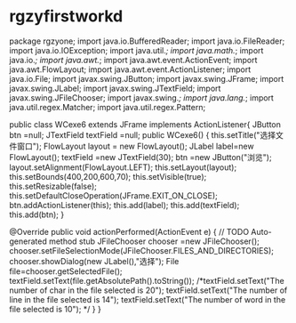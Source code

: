 # rgzyfirstworkd
package rgzyone;
import java.io.BufferedReader;
import java.io.FileReader;
import java.io.IOException;
import java.util.*;
import java.math.*;
import java.io.*;
import java.awt.*;
import java.awt.event.ActionEvent;
import java.awt.FlowLayout;
import java.awt.event.ActionListener;
import java.io.File;
import javax.swing.JButton;
import javax.swing.JFrame;
import javax.swing.JLabel;
import javax.swing.JTextField;
import javax.swing.JFileChooser;
import javax.swing.*;
import java.lang.*;
import java.util.regex.Matcher;
import java.util.regex.Pattern;

public class WCexe6 extends JFrame implements ActionListener{
	JButton btn =null;
	JTextField textField =null;
   public WCexe6() {
	   this.setTitle("选择文件窗口");
	   FlowLayout layout = new FlowLayout();
	   JLabel label=new FlowLayout();
	   textField =new JTextField(30);
	   btn =new JButton("浏览");
	   layout.setAlignment(FlowLayout.LEFT);
	   this.setLayout(layout);
	   this.setBounds(400,200,600,70);
	   this.setVisible(true);
	   this.setResizable(false);
	   this.setDefaultCloseOperation(JFrame.EXIT_ON_CLOSE);
	   btn.addActionListener(this);
	   this.add(label);
	   this.add(textField);
	   this.add(btn);
   }


@Override
public void actionPerformed(ActionEvent e) {
	// TODO Auto-generated method stub
	JFileChooser chooser =new JFileChooser();
	chooser.setFileSelectionMode(JFileChooser.FILES_AND_DIRECTORIES);
	chooser.showDialog(new JLabel(),"选择");
	File file=chooser.getSelectedFile();
	textField.setText(file.getAbsolutePath().toString());
	/*textField.setText("The number of char in the file selected is 20");
	textField.setText("The number of line in the file selected is 14");
	textField.setText("The number of word in the file selected is 10");
	*/
}
}
